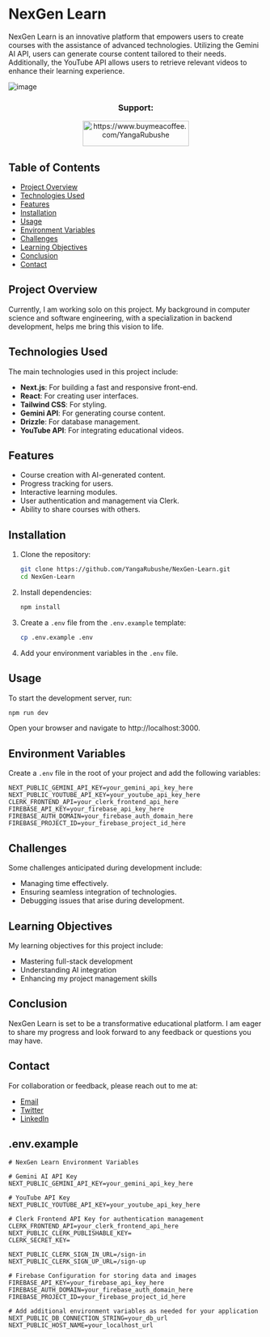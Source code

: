# NexGen Learn

NexGen Learn is an innovative platform that empowers users to create courses with the assistance of advanced technologies. Utilizing the Gemini AI API, users can generate course content tailored to their needs. Additionally, the YouTube API allows users to retrieve relevant videos to enhance their learning experience.
 
![image](https://github.com/user-attachments/assets/dd593ad1-2545-41f3-8dd1-e26b9977e6d8)

<h3 align="center">Support:</h3>
<p align="center">
  <a href="https://www.buymeacoffee.com/YangaRubushe"> <img align="center" src="https://cdn.buymeacoffee.com/buttons/v2/default-yellow.png" height="50" width="210" alt="https://www.buymeacoffee.com/YangaRubushe" />
  </a>
</p>

## Table of Contents
- [Project Overview](#project-overview)
- [Technologies Used](#technologies-used)
- [Features](#features)
- [Installation](#installation)
- [Usage](#usage)
- [Environment Variables](#environment-variables)
- [Challenges](#challenges)
- [Learning Objectives](#learning-objectives)
- [Conclusion](#conclusion)
- [Contact](#contact)

## Project Overview
Currently, I am working solo on this project. My background in computer science and software engineering, with a specialization in backend development, helps me bring this vision to life. 

## Technologies Used
The main technologies used in this project include:
- **Next.js**: For building a fast and responsive front-end.
- **React**: For creating user interfaces.
- **Tailwind CSS**: For styling.
- **Gemini API**: For generating course content.
- **Drizzle**: For database management.
- **YouTube API**: For integrating educational videos.

## Features
- Course creation with AI-generated content.
- Progress tracking for users.
- Interactive learning modules.
- User authentication and management via Clerk.
- Ability to share courses with others.

## Installation
1. Clone the repository:
   ```bash
   git clone https://github.com/YangaRubushe/NexGen-Learn.git
   cd NexGen-Learn

2. Install dependencies:
   ```bash
   npm install
   ```

3. Create a `.env` file from the `.env.example` template:
   ```bash
   cp .env.example .env
   ```

4. Add your environment variables in the `.env` file.

## Usage

To start the development server, run:

```bash
npm run dev
```

Open your browser and navigate to http://localhost:3000.

## Environment Variables

Create a `.env` file in the root of your project and add the following variables:

```
NEXT_PUBLIC_GEMINI_API_KEY=your_gemini_api_key_here
NEXT_PUBLIC_YOUTUBE_API_KEY=your_youtube_api_key_here
CLERK_FRONTEND_API=your_clerk_frontend_api_here
FIREBASE_API_KEY=your_firebase_api_key_here
FIREBASE_AUTH_DOMAIN=your_firebase_auth_domain_here
FIREBASE_PROJECT_ID=your_firebase_project_id_here
```

## Challenges

Some challenges anticipated during development include:
- Managing time effectively.
- Ensuring seamless integration of technologies.
- Debugging issues that arise during development.

## Learning Objectives

My learning objectives for this project include:
- Mastering full-stack development
- Understanding AI integration
- Enhancing my project management skills

## Conclusion

NexGen Learn is set to be a transformative educational platform. I am eager to share my progress and look forward to any feedback or questions you may have.

## Contact

For collaboration or feedback, please reach out to me at:

- [Email](mailto:yangarubushetech@gmail.com)
- [Twitter](https://twitter.com/YangaRubushe)
- [LinkedIn](https://www.linkedin.com/in/yanga-rubushe-2ba414273/)

## .env.example

```plaintext
# NexGen Learn Environment Variables

# Gemini AI API Key
NEXT_PUBLIC_GEMINI_API_KEY=your_gemini_api_key_here

# YouTube API Key
NEXT_PUBLIC_YOUTUBE_API_KEY=your_youtube_api_key_here

# Clerk Frontend API Key for authentication management
CLERK_FRONTEND_API=your_clerk_frontend_api_here
NEXT_PUBLIC_CLERK_PUBLISHABLE_KEY=
CLERK_SECRET_KEY=

NEXT_PUBLIC_CLERK_SIGN_IN_URL=/sign-in
NEXT_PUBLIC_CLERK_SIGN_UP_URL=/sign-up

# Firebase Configuration for storing data and images
FIREBASE_API_KEY=your_firebase_api_key_here
FIREBASE_AUTH_DOMAIN=your_firebase_auth_domain_here
FIREBASE_PROJECT_ID=your_firebase_project_id_here

# Add additional environment variables as needed for your application
NEXT_PUBLIC_DB_CONNECTION_STRING=your_db_url
NEXT_PUBLIC_HOST_NAME=your_localhost_url
